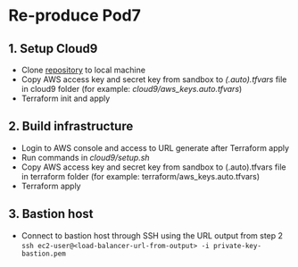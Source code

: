 # Re-produce Pod7
## 1.	Setup Cloud9
- Clone [repository](https://github.com/HieuMinh67/pod7) to local machine
- Copy AWS access key and secret key from sandbox to _(.auto).tfvars_ file in cloud9 folder (for example: _cloud9/aws_keys.auto.tfvars_) 
- Terraform init and apply
## 2.	Build infrastructure
- Login to AWS console and access to URL generate after Terraform apply
- Run commands in _cloud9/setup.sh_
- Copy AWS access key and secret key from sandbox to (.auto).tfvars file in terraform folder (for example: terraform/aws_keys.auto.tfvars) 
- Terraform apply
## 3.	Bastion host
- Connect to bastion host through SSH using the URL output from step 2 \
`ssh ec2-user@<load-balancer-url-from-output> -i private-key-bastion.pem`
